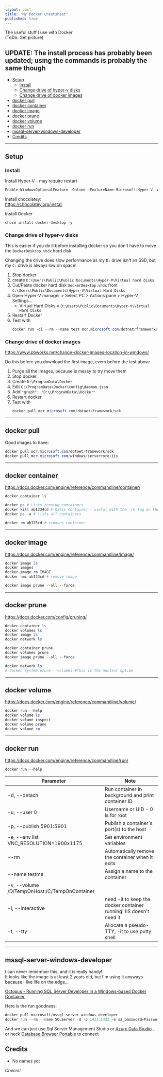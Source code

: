 ```yaml
---
layout: post
title: "My Docker Cheatsheet"
published: true
---
```


The useful stuff I use with Docker  
(ToDo: Get picture)

**UPDATE: The install process has probably been updated; using the commands is probably the same though**
----------------------------------------

+ [Setup](#setup)
  + [Install](#install)
  + [Change drive of hyper-v disks](#change-drive-of-hyper-v-disks)
  + [Change drive of docker images](#change-drive-of-docker-images)
+ [docker pull](#docker-pull)
+ [docker container](#docker-container)
+ [docker image](#docker-image)
+ [docker prune](#docker-prune)
+ [docker volume](#docker-volume)
+ [docker run](#docker-run)
+ [mssql-server-windows-developer](#mssql-server-windows-developer)
+ [Credits](#credits)    

----------------------------------------

## Setup ##

### Install ###

Install Hyper-V - may require restart

```powershell
Enable-WindowsOptionalFeature -Online -FeatureName:Microsoft-Hyper-V -All
```

Install chocolatey:  
<https://chocolatey.org/install>

Install Docker

```powershell
choco install docker-desktop -y
```

### Change drive of hyper-v disks ###

This is easier if you do it before installing docker so you don't have to move the `DockerDesktop.vhdx` hard disk

Changing the drive does slow performance as my `D:` drive isn't an SSD, but my `C:` drive is always low on space!

01. Stop docker
02. create `D:\Users\Public\Public Documents\Hyper-V\Virtual hard disks`
03. Cut/Paste docker hard disk `DockerDesktop.vhdx` from
`C:\Users\Public\Documents\Hyper-V\Virtual Hard Disks`
04. Open Hyper-V manager > Select PC > Actions pane > Hyper-V Settings...
    + Virtual Hard Disks = `D:\Users\Public\Documents\Hyper-V\Virtual Hard Disks`
05. Restart Docker
06. Test with  
    ```powershell
    docker run -di --rm --name test mcr.microsoft.com/dotnet/framework/sdk
    ```

### Change drive of docker images ###

<https://www.pbworks.net/change-docker-images-location-in-windows/>

Do this before you download the first image, evem before the test above

01. Purge all the images, because is messy to try move them
02. Stop docker
03. Create `D:\ProgramData\Docker`
04. Edit `C:\ProgramData\Docker\config\daemon.json`
05. Add `"graph": "D:\\ProgramData\\Docker"`
06. Restart docker
07. Test with 
    ```powershell
    docker pull mcr.microsoft.com/dotnet/framework/sdk
    ```

----------------------------------------

## docker pull ##

Good images to have:

```powershell
docker pull mcr.microsoft.com/dotnet/framework/sdk
docker pull mcr.microsoft.com/windows/servercore/iis
```

----------------------------------------

## docker container ##

<https://docs.docker.com/engine/reference/commandline/container/>

```powershell
docker container ls

docker ps # Lists running containers
docker kill ab1234cd # Kills container - useful with the -rm tag on the running container!
docker ps -a # Lists all containers

docker rm ab123cd # removes container
```
----------------------------------------

## docker image ##

<https://docs.docker.com/engine/reference/commandline/image/>

```powershell
docker image ls
docker images
docker image rm IMAGE
docker rmi ab123cd # remove image

docker image prune --all --force
```
----------------------------------------

## docker prune ##

<https://docs.docker.com/config/pruning/>

```powershell
docker container ls
docker volumes ls
docker image ls
docker network ls

docker container prune
docker volumes prune
docker image prune --all --force

docker network ls
# docker system prune --volumes #This is the nuclear option
```

----------------------------------------

## docker volume ##

<https://docs.docker.com/engine/reference/commandline/volume/>

```powershell
docker run --help
docker volume ls
docker volume inspect
docker volume prune
docker volume rm
```
----------------------------------------

## docker run ##

<https://docs.docker.com/engine/reference/commandline/run/>

```powershell
docker run --help 
```

| Parameter               | Note
|-------------------------|---------------------------------------------------
| -d, --detach            | Run container in background and print container ID
| -u, --user 0            | Username or UID - 0 is for root
| -p, --publish 5901:5901 | Publish a container's port(s) to the host
| -e, --env list VNC_RESOLUTION=1900x1175       | Set environment variables
| --rm                    | Automatically remove the container when it exits
| --name testme           | Assign a name to the container
| -v, --volume /D/TempOnHost:/C/TempOnContainer |
| -i, --interactive       | need -it to keep the docker container running! IIS doesn't need it
| -t, --tty               | Allocate a pseudo-TTY, -it to use putty shell 

----------------------------------------

## mssql-server-windows-developer ##

I can never remember this, and it is really handy!  
It looks like the image is at least 2 years old, but I'm using it anyways because I live life on the edge...

[Octopus - Running SQL Server Developer in a Windows-based Docker Container](https://octopus.com/blog/running-sql-server-developer-install-with-docker)

Here is the run goodness:

```powershell
docker pull microsoft/mssql-server-windows-developer
docker run --rm --name SQLServer -d -p 1433:1433 -e sa_password=Password_01 -e ACCEPT_EULA=Y microsoft/mssql-server-windows-developer
```

And we can just use Sql Server Management Studio or [Azure Data Studio](https://docs.microsoft.com/en-us/sql/azure-data-studio/download-azure-data-studio?view=sql-server-ver15)... or heck [Database Browser Portable](https://portableapps.com/apps/development/database_browser_portable) to connect

## Credits ##

+ No names yet

_Cheers!_
